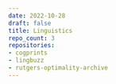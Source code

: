 ```yaml
---
date: 2022-10-28
draft: false
title: Linguistics
repo_count: 3
repositories:
- cogprints
- lingbuzz
- rutgers-optimality-archive
---
```



